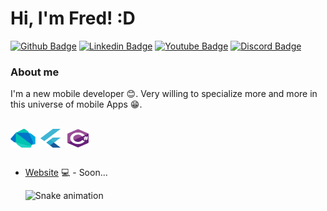 # Hi, I'm Fred! :D

[![Github Badge](https://img.shields.io/badge/-Github-000?style=flat-square&logo=Github&logoColor=white&link=https://github.com/FredericoWP)](https://github.com/FredericoWP)
[![Linkedin Badge](https://img.shields.io/badge/-LinkedIn-blue?style=flat-square&logo=Linkedin&logoColor=white&link=https://www.linkedin.com/in/fwpereira/)](https://www.linkedin.com/in/fwpereira/)
[![Youtube Badge](https://img.shields.io/badge/-YouTube-ff0000?style=flat-square&labelColor=ff0000&logo=youtube&logoColor=white&link=https://www.youtube.com/channel/UCspqlNy0jTuCsGJ3JqCnZSg)](https://www.youtube.com/channel/UCspqlNy0jTuCsGJ3JqCnZSg)
[![Discord Badge](https://img.shields.io/badge/-Discord-7289DA?style=social-square&labelColor=7289DA&logo=Discord&logoColor=white&link=https://github.com/FredericoWP)](https://discordhub.com/profile/474885904935419937)

### About me
I'm a new mobile developer 😊.
Very willing to specialize more and more in this universe of mobile Apps 😁.

<div style="display: inline_block"><br>

  <img align="center" alt="dart" height="30" width="40" src="https://raw.githubusercontent.com/devicons/devicon/master/icons/dart/dart-original.svg" />
  <img align="center" alt="Flutter" height="30" width="40" src="https://raw.githubusercontent.com/devicons/devicon/master/icons/flutter/flutter-original.svg" />
  <img align="center" alt="Csharp" height="30" width="40" src="https://raw.githubusercontent.com/devicons/devicon/master/icons/csharp/csharp-original.svg">  
          
</div>

##
<div> 
  
- [Website](https://fredericowp.dev/) 💻 - Soon...

  ![Snake animation](https://github.com/FredericoWP/FredericoWP/blob/output/github-contribution-grid-snake.svg)
  
</div>
